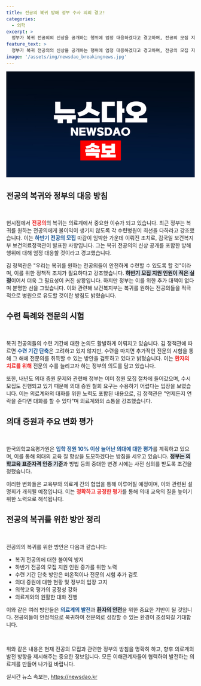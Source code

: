 ```yaml
---
title: 전공의 복귀 방해 정부 수사 의뢰 경고!
categories:
  - 의학
excerpt: >
  정부가 복귀 전공의의 신상을 공개하는 행위에 엄정 대응하겠다고 경고하며, 전공의 모집 지원자 수가 부족한 현실을 강조했습니다. 복귀 전공의들에게 불이익 없이 수련할 것을 촉구하며, 전문의 시험 추가 검토도 밝혔습니다. 의료계와의 소통은 어려운 상황입니다. 클릭하여 더 많은 정보를 확인하세요!
feature_text: >
  정부가 복귀 전공의의 신상을 공개하는 행위에 엄정 대응하겠다고 경고하며, 전공의 모집 지원자 수가 부족한 현실을 강조했습니다. 복귀 전공의들에게 불이익 없이 수련할 것을 촉구하며, 전문의 시험 추가 검토도 밝혔습니다. 의료계와의 소통은 어려운 상황입니다. 클릭하여 더 많은 정보를 확인하세요!
image: '/assets/img/newsdao_breakingnews.jpg'
---
```


<p><img src="/assets/img/newsdao_breakingnews.jpg" alt="firstkoreanews 속보" /></p>

<h2 data-ke-size="size26">전공의 복귀와 정부의 대응 방침</h2>

<p data-ke-size="size16">&nbsp;</p>

<p>현시점에서 <b><span style="color: #ee2323;">전공의</span></b>의 복귀는 의료계에서 중요한 이슈가 되고 있습니다. 최근 정부는 복귀를 원하는 전공의에게 불이익이 생기지 않도록 각 수련병원이 최선을 다하라고 강조했습니다. 이는 <b><span style="color: #1a5490;">하반기 전공의 모집</span></b> 마감이 임박한 가운데 이뤄진 조치로, 김국일 보건복지부 보건의료정책관이 발표한 사항입니다. 그는 복귀 전공의의 신상 공개를 포함한 방해 행위에 대해 엄정 대응할 것이라고 경고했습니다.</p>

<p>김 정책관은 "우리는 복귀를 원하는 전공의들이 안전하게 수련할 수 있도록 할 것"이라며, 이를 위한 정책적 조치가 필요하다고 강조했습니다. <b><span style="background-color: #21538527;">하반기 모집 지원 인원이 적은 실정</span></b>이어서 더욱 그 필요성이 커진 상황입니다. 하지만 정부는 이를 위한 추가 대책이 없다며 분명한 선을 그었습니다. 이와 관련해 보건복지부는 복귀를 원하는 전공의들을 적극적으로 병원으로 유도할 것이란 방침도 밝혔습니다.</p>

<h2 data-ke-size="size26">수련 특례와 전문의 시험</h2>

<p data-ke-size="size16">&nbsp;</p>

<p>복귀 전공의들의 수련 기간에 대한 논의도 활발하게 이뤄지고 있습니다. 김 정책관에 따르면 <b><span style="color: #1a5490;">수련 기간 단축</span></b>은 고려하고 있지 않지만, 수련을 마치면 추가적인 전문의 시험을 통해 그 해에 전문의를 취득할 수 있는 방안을 검토하고 있다고 밝혔습니다. 이는 <b><span style="color: #ee2323;">환자의 치료를 위해</span></b> 전문의 수를 늘리고자 하는 정부의 의도를 담고 있습니다.</p>

<p>또한, 내년도 의대 증원 문제와 관련해 정부는 이미 정원 모집 절차에 들어갔으며, 수시 모집도 진행되고 있기 때문에 의대 증원 철회 요구는 수용하기 어렵다는 입장을 보였습니다. 이는 의료계와의 대화를 위한 노력도 포함된 내용으로, 김 정책관은 "언제든지 연락을 준다면 대화를 할 수 있다"며 의료계와의 소통을 강조했습니다.</p>

<h2 data-ke-size="size26">의대 증원과 주요 변화 평가</h2>

<p data-ke-size="size16">&nbsp;</p>

<p>한국의학교육평가원은 <b><span style="color: #1a5490;">입학 정원 10% 이상 늘어난 의대에 대한 평가</span></b>를 계획하고 있으며, 이를 통해 의대의 교육 질 향상을 도모하겠다는 방침을 세우고 있습니다. <b><span style="background-color: #21538527;">정부는 의학교육 표준자격 인증 기준</span></b>과 방법 등의 중대한 변경 시에는 사전 심의를 받도록 조건을 정했습니다.</p>

<p>이러한 변화들은 교육부와 의료계 간의 협업을 통해 이루어질 예정이며, 이와 관련된 설명회가 개최될 예정입니다. 이는 <b><span style="color: #ee2323;">정확하고 공정한 평가</span></b>를 통해 의대 교육의 질을 높이기 위한 노력으로 해석됩니다.</p>

<h2 data-ke-size="size26">전공의 복귀를 위한 방안 정리</h2>

<p data-ke-size="size16">&nbsp;</p>

<p>전공의의 복귀를 위한 방안은 다음과 같습니다:</p>

<ul>
    <li>복귀 전공의에 대한 불이익 방지</li>
    <li>하반기 전공의 모집 지원 인원 증가를 위한 노력</li>
    <li>수련 기간 단축 방안은 미온적이나 전문의 시험 추가 검토</li>
    <li>의대 증원에 대한 현황 및 정부의 입장 고지</li>
    <li>의학교육 평가의 공정성 강화</li>
    <li>의료계와의 원활한 대화 진행</li>
</ul>

<p>이와 같은 여러 방안들은 <b><span style="color: #1a5490;">의료계의 발전</span></b>과 <b><span style="background-color: #21538527;">환자의 안전</span></b>을 위한 중요한 기반이 될 것입니다. 전공의들이 안정적으로 복귀하여 전문의로 성장할 수 있는 환경이 조성되길 기대합니다. </p>

<p data-ke-size="size16">&nbsp;</p>

<p>위와 같은 내용은 현재 전공의 모집과 관련한 정부의 방침을 명확히 하고, 향후 의료계의 발전 방향을 제시해주는 중요한 정보입니다. 모든 이해관계자들이 협력하여 발전하는 의료계를 만들어 나가길 바랍니다.</p>
실시간 뉴스 속보는, <a href="https://newsdao.kr" rel="dofollow">https://newsdao.kr</a>



